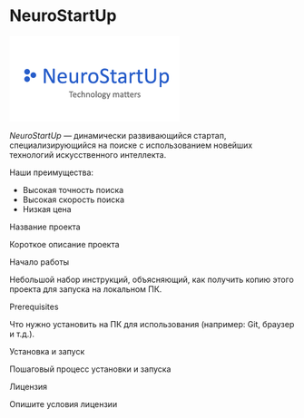 # NeuroStartUp

![](logo.png)

*NeuroStartUp* — динамически развивающийся стартап, специализирующийся на поиске с использованием новейших технологий искусственного интеллекта.

Наши преимущества:
* Высокая точность поиска
* Высокая скорость поиска
* Низкая цена

Название проекта

Короткое описание проекта

Начало работы

Небольшой набор инструкций, объясняющий, как получить копию этого проекта для запуска на локальном ПК.

Prerequisites

Что нужно установить на ПК для использования (например: Git, браузер и т.д.).

Установка и запуск

Пошаговый процесс установки и запуска

Лицензия

Опишите условия лицензии